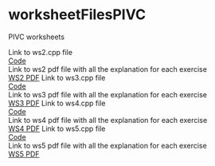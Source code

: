# worksheetFilesPIVC
 PIVC worksheets

Link to ws2.cpp file  
[Code](ws2/ws2.cpp)  
Link to ws2 pdf file with all the explanation for each exercise  
[WS2 PDF](pdfs/Worksheet2_pdfversion.pdf)
Link to ws3.cpp file  
[Code](ws3/ws3.cpp)  
Link to ws3 pdf file with all the explanation for each exercise  
[WS3 PDF](pdfs/Worksheet3_pdfversion.pdf)
Link to ws4.cpp file  
[Code](ws4/ws4.cpp)  
Link to ws4 pdf file with all the explanation for each exercise  
[WS4 PDF](pdfs/Worksheet4_pdfversion.pdf)
Link to ws5.cpp file  
[Code](ws5/ws5.cpp)  
Link to ws5 pdf file with all the explanation for each exercise  
[WS5 PDF](pdfs/Worksheet5_pdfversion.pdf)

